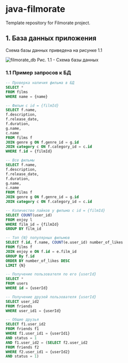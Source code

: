 # java-filmorate
Template repository for Filmorate project.

## 1. База данных приложения
Схема базы данных приведена на рисунке 1.1

![filmorate_db](/Users/vsh/Documents/Java/java-filmorate/src/main/resources/filmorate_db.png)
Рис. 1.1 - Схема базы данных

### 1.1 Пример запросов к БД

```sql
-- Проверка наличия фильма в БД
SELECT *
FROM films
WHERE name = {name}

-- Фильм с id = {filmId}
SELECT f.name,
f.description,
f.release_date,
f.duration,
g.name,
c.name
FROM films f
JOIN genre g ON f.genre_id = g.id
JOIN category c ON f.category_id = c.id
WHERE f.id = {filmId}

-- Все фильмы
SELECT f.name,
f.description,
f.release_date,
f.duration,
g.name,
c.name
FROM films f
JOIN genre g ON f.genre_id = g.id
JOIN category c ON f.category_id = c.id

-- Количество лайков у фильма с id = {filmId}
SELECT COUNT(user_id)
FROM enjoy l
WHERE film_id = {filmId}
GROUP BY film_id

-- Топ {N} популярных фильмов
SELECT f.id, f.name, COUNT(e.user_id) number_of_likes
FROM films f
JOIN enjoy e ON f.id = e.film_id
GROUP By f.id
ORDER BY number_of_likes DESC
LIMIT {N}

-- Получение пользователя по его {userId}
SELECT *
FROM users
WHERE id = {userId}

-- Получение друзей пользователя {userId}
SELECT user_id2
FROM friends
WHERE user_id1 = {userId}

-- Общие друзья
SELECT f1.user_id2
FROM friends f1
WHERE f1.user_id1 = {userId1}
AND status = 1
AND f1.user_id2 = (SELECT f2.user_id2
FROM friends f2
WHERE f2.user_id1 = {userId2}
AND status = 1)
```


